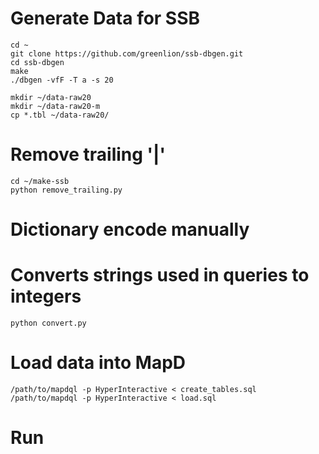 # Generate Data for SSB

```
cd ~
git clone https://github.com/greenlion/ssb-dbgen.git
cd ssb-dbgen
make
./dbgen -vfF -T a -s 20

mkdir ~/data-raw20
mkdir ~/data-raw20-m
cp *.tbl ~/data-raw20/
```

# Remove trailing '|'

```
cd ~/make-ssb
python remove_trailing.py
```

# Dictionary encode manually
# Converts strings used in queries to integers

```
python convert.py
```

# Load data into MapD

```
/path/to/mapdql -p HyperInteractive < create_tables.sql
/path/to/mapdql -p HyperInteractive < load.sql
```

# Run

